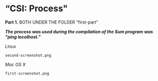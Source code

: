 “CSI: Process"
=============
**Part 1.**
BOTH UNDER THE FOLDER  "first-part" 

***The process was used during the compilation of the Sum program was "ping localhost."***

*Linux*

    second-screenshot.png

*Mac OS X*

    first-screenshot.png
